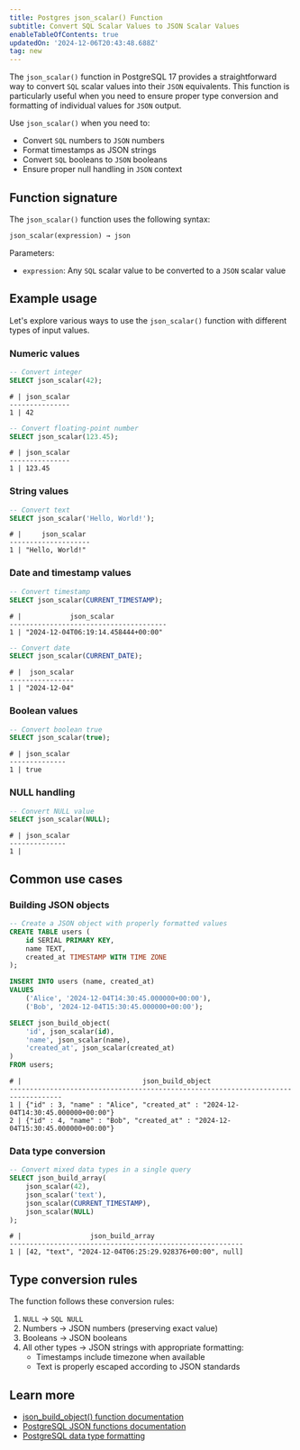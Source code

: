 ```yaml
---
title: Postgres json_scalar() Function
subtitle: Convert SQL Scalar Values to JSON Scalar Values
enableTableOfContents: true
updatedOn: '2024-12-06T20:43:48.688Z'
tag: new
---
```


The `json_scalar()` function in PostgreSQL 17 provides a straightforward way to convert `SQL` scalar values into their `JSON` equivalents. This function is particularly useful when you need to ensure proper type conversion and formatting of individual values for `JSON` output.

Use `json_scalar()` when you need to:

- Convert `SQL` numbers to `JSON` numbers
- Format timestamps as JSON strings
- Convert `SQL` booleans to `JSON` booleans
- Ensure proper null handling in `JSON` context

<CTA />

## Function signature

The `json_scalar()` function uses the following syntax:

```sql
json_scalar(expression) → json
```

Parameters:

- `expression`: Any `SQL` scalar value to be converted to a `JSON` scalar value

## Example usage

Let's explore various ways to use the `json_scalar()` function with different types of input values.

### Numeric values

```sql
-- Convert integer
SELECT json_scalar(42);
```

```text
# | json_scalar
---------------
1 | 42
```

```sql
-- Convert floating-point number
SELECT json_scalar(123.45);
```

```text
# | json_scalar
---------------
1 | 123.45
```

### String values

```sql
-- Convert text
SELECT json_scalar('Hello, World!');
```

```text
# |     json_scalar
--------------------
1 | "Hello, World!"
```

### Date and timestamp values

```sql
-- Convert timestamp
SELECT json_scalar(CURRENT_TIMESTAMP);
```

```text
# |            json_scalar
---------------------------------------
1 | "2024-12-04T06:19:14.458444+00:00"
```

```sql
-- Convert date
SELECT json_scalar(CURRENT_DATE);
```

```text
# |  json_scalar
----------------
1 | "2024-12-04"
```

### Boolean values

```sql
-- Convert boolean true
SELECT json_scalar(true);
```

```text
# | json_scalar
--------------
1 | true
```

### NULL handling

```sql
-- Convert NULL value
SELECT json_scalar(NULL);
```

```text
# | json_scalar
--------------
1 |
```

## Common use cases

### Building JSON objects

```sql
-- Create a JSON object with properly formatted values
CREATE TABLE users (
    id SERIAL PRIMARY KEY,
    name TEXT,
    created_at TIMESTAMP WITH TIME ZONE
);

INSERT INTO users (name, created_at)
VALUES
    ('Alice', '2024-12-04T14:30:45.000000+00:00'),
    ('Bob', '2024-12-04T15:30:45.000000+00:00');

SELECT json_build_object(
    'id', json_scalar(id),
    'name', json_scalar(name),
    'created_at', json_scalar(created_at)
)
FROM users;
```

```text
# |                              json_build_object
-----------------------------------------------------------------------------------
1 | {"id" : 3, "name" : "Alice", "created_at" : "2024-12-04T14:30:45.000000+00:00"}
2 | {"id" : 4, "name" : "Bob", "created_at" : "2024-12-04T15:30:45.000000+00:00"}
```

### Data type conversion

```sql
-- Convert mixed data types in a single query
SELECT json_build_array(
    json_scalar(42),
    json_scalar('text'),
    json_scalar(CURRENT_TIMESTAMP),
    json_scalar(NULL)
);
```

```text
# |                 json_build_array
----------------------------------------------------------
1 | [42, "text", "2024-12-04T06:25:29.928376+00:00", null]
```

## Type conversion rules

The function follows these conversion rules:

1. `NULL` -> `SQL NULL`
2. Numbers → JSON numbers (preserving exact value)
3. Booleans → JSON booleans
4. All other types → JSON strings with appropriate formatting:
   - Timestamps include timezone when available
   - Text is properly escaped according to JSON standards

## Learn more

- [json_build_object() function documentation](/docs/functions/json_build_object)
- [PostgreSQL JSON functions documentation](https://www.postgresql.org/docs/current/functions-json.html)
- [PostgreSQL data type formatting](https://www.postgresql.org/docs/current/datatype.html)
